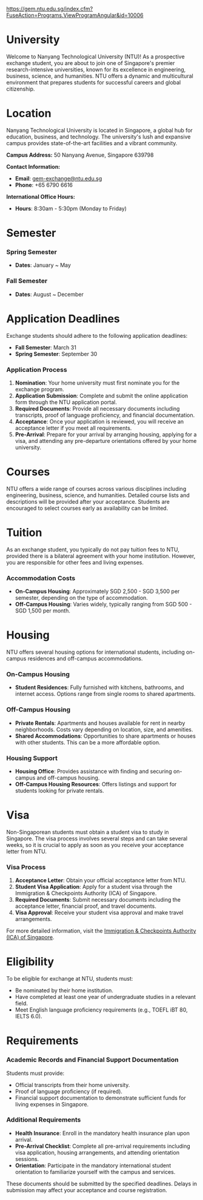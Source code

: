 https://gem.ntu.edu.sg/index.cfm?FuseAction=Programs.ViewProgramAngular&id=10006

# University

Welcome to Nanyang Technological University (NTU)! As a prospective exchange student, you are about to join one of Singapore's premier research-intensive universities, known for its excellence in engineering, business, science, and humanities. NTU offers a dynamic and multicultural environment that prepares students for successful careers and global citizenship.


# Location

Nanyang Technological University is located in Singapore, a global hub for education, business, and technology. The university's lush and expansive campus provides state-of-the-art facilities and a vibrant community.

**Campus Address:**
50 Nanyang Avenue, Singapore 639798

**Contact Information:**
- **Email**: gem-exchange@ntu.edu.sg
- **Phone**: +65 6790 6616

**International Office Hours:**
- **Hours**: 8:30am - 5:30pm (Monday to Friday)

# Semester

### Spring Semester

- **Dates**: January ~ May

### Fall Semester

- **Dates**: August ~ December

# Application Deadlines

Exchange students should adhere to the following application deadlines:

- **Fall Semester**: March 31
- **Spring Semester**: September 30

### Application Process

1. **Nomination**: Your home university must first nominate you for the exchange program.
2. **Application Submission**: Complete and submit the online application form through the NTU application portal.
3. **Required Documents**: Provide all necessary documents including transcripts, proof of language proficiency, and financial documentation.
4. **Acceptance**: Once your application is reviewed, you will receive an acceptance letter if you meet all requirements.
5. **Pre-Arrival**: Prepare for your arrival by arranging housing, applying for a visa, and attending any pre-departure orientations offered by your home university.

# Courses

NTU offers a wide range of courses across various disciplines including engineering, business, science, and humanities. Detailed course lists and descriptions will be provided after your acceptance. Students are encouraged to select courses early as availability can be limited.

# Tuition

As an exchange student, you typically do not pay tuition fees to NTU, provided there is a bilateral agreement with your home institution. However, you are responsible for other fees and living expenses.

### Accommodation Costs

- **On-Campus Housing**: Approximately SGD 2,500 - SGD 3,500 per semester, depending on the type of accommodation.
- **Off-Campus Housing**: Varies widely, typically ranging from SGD 500 - SGD 1,500 per month.

# Housing

NTU offers several housing options for international students, including on-campus residences and off-campus accommodations.

### On-Campus Housing

- **Student Residences**: Fully furnished with kitchens, bathrooms, and internet access. Options range from single rooms to shared apartments.

### Off-Campus Housing

- **Private Rentals**: Apartments and houses available for rent in nearby neighborhoods. Costs vary depending on location, size, and amenities.
- **Shared Accommodations**: Opportunities to share apartments or houses with other students. This can be a more affordable option.

### Housing Support

- **Housing Office**: Provides assistance with finding and securing on-campus and off-campus housing.
- **Off-Campus Housing Resources**: Offers listings and support for students looking for private rentals.

# Visa

Non-Singaporean students must obtain a student visa to study in Singapore. The visa process involves several steps and can take several weeks, so it is crucial to apply as soon as you receive your acceptance letter from NTU.

### Visa Process

1. **Acceptance Letter**: Obtain your official acceptance letter from NTU.
2. **Student Visa Application**: Apply for a student visa through the Immigration & Checkpoints Authority (ICA) of Singapore.
3. **Required Documents**: Submit necessary documents including the acceptance letter, financial proof, and travel documents.
4. **Visa Approval**: Receive your student visa approval and make travel arrangements.

For more detailed information, visit the [Immigration & Checkpoints Authority (ICA) of Singapore](https://www.ica.gov.sg/).

# Eligibility

To be eligible for exchange at NTU, students must:

- Be nominated by their home institution.
- Have completed at least one year of undergraduate studies in a relevant field.
- Meet English language proficiency requirements (e.g., TOEFL iBT 80, IELTS 6.0).

# Requirements

### Academic Records and Financial Support Documentation

Students must provide:

- Official transcripts from their home university.
- Proof of language proficiency (if required).
- Financial support documentation to demonstrate sufficient funds for living expenses in Singapore.

### Additional Requirements

- **Health Insurance**: Enroll in the mandatory health insurance plan upon arrival.
- **Pre-Arrival Checklist**: Complete all pre-arrival requirements including visa application, housing arrangements, and attending orientation sessions.
- **Orientation**: Participate in the mandatory international student orientation to familiarize yourself with the campus and services.

These documents should be submitted by the specified deadlines. Delays in submission may affect your acceptance and course registration.
